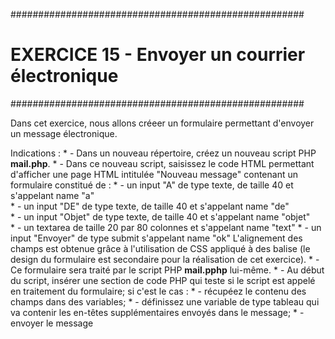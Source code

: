 #####################################################
#   EXERCICE 15 - Envoyer un courrier électronique  #
#####################################################

Dans cet exercice, nous allons créeer un formulaire permettant d'envoyer un message électronique.

Indications : 
    * - Dans un nouveau répertoire, créez un nouveau script PHP **mail.php**.
    * - Dans ce nouveau script, saisissez le code HTML permettant d'afficher une page HTML intitulée "Nouveau message" contenant un formulaire constitué de :
        * - un input "A" de type texte, de taille 40 et s'appelant name "a"    
        * - un input "DE" de type texte, de taille 40 et s'appelant name "de"    
        * - un input "Objet" de type texte, de taille 40 et s'appelant name "objet"    
        * - un textarea de taille 20 par 80 colonnes et s'appelant name "text"
        * - un input "Envoyer" de type submit s'appelant name "ok" 
    L'alignement des champs est obtenue grâce à l'utilisation de CSS appliqué à des balise <label> (le design du formulaire est secondaire pour la réalisation de cet exercice).
    * - Ce formulaire sera traité par le script PHP **mail.pphp** lui-même.
    * - Au début du script, insérer une section de code PHP qui teste si le script est appelé en traitement du formulaire; si c'est le cas : 
        * - récupéez le contenu des champs dans des variables;
        * - définissez une variable de type tableau qui va contenir les en-têtes supplémentaires envoyés dans le message;
        * - envoyer le message   
            